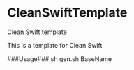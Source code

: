 # CleanSwiftTemplate
Clean Swift template

This is a template for Clean Swift

###Usage###
sh gen.sh BaseName